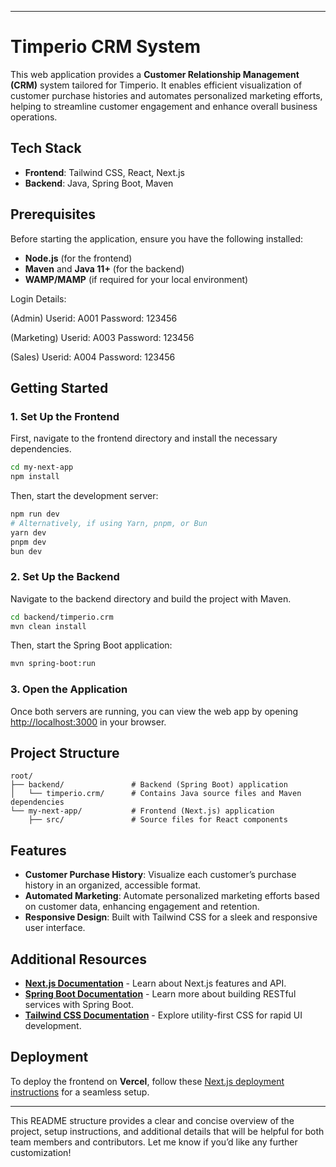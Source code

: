 
---

# Timperio CRM System

This web application provides a **Customer Relationship Management (CRM)** system tailored for Timperio. It enables efficient visualization of customer purchase histories and automates personalized marketing efforts, helping to streamline customer engagement and enhance overall business operations.

## Tech Stack

- **Frontend**: Tailwind CSS, React, Next.js
- **Backend**: Java, Spring Boot, Maven

## Prerequisites

Before starting the application, ensure you have the following installed:
- **Node.js** (for the frontend)
- **Maven** and **Java 11+** (for the backend)
- **WAMP/MAMP** (if required for your local environment)

Login Details: 

(Admin)
Userid: A001
Password: 123456 

(Marketing)
Userid: A003
Password: 123456 

(Sales)
Userid: A004
Password: 123456 

## Getting Started

### 1. Set Up the Frontend

First, navigate to the frontend directory and install the necessary dependencies.

```bash
cd my-next-app
npm install
```

Then, start the development server:

```bash
npm run dev
# Alternatively, if using Yarn, pnpm, or Bun
yarn dev
pnpm dev
bun dev
```

### 2. Set Up the Backend

Navigate to the backend directory and build the project with Maven.

```bash
cd backend/timperio.crm
mvn clean install
```

Then, start the Spring Boot application:

```bash
mvn spring-boot:run
```

### 3. Open the Application

Once both servers are running, you can view the web app by opening [http://localhost:3000](http://localhost:3000) in your browser.

## Project Structure

```plaintext
root/
├── backend/               # Backend (Spring Boot) application
│   └── timperio.crm/      # Contains Java source files and Maven dependencies
└── my-next-app/           # Frontend (Next.js) application
    ├── src/               # Source files for React components
```

## Features

- **Customer Purchase History**: Visualize each customer’s purchase history in an organized, accessible format.
- **Automated Marketing**: Automate personalized marketing efforts based on customer data, enhancing engagement and retention.
- **Responsive Design**: Built with Tailwind CSS for a sleek and responsive user interface.

## Additional Resources

- **[Next.js Documentation](https://nextjs.org/docs)** - Learn about Next.js features and API.
- **[Spring Boot Documentation](https://spring.io/projects/spring-boot)** - Learn more about building RESTful services with Spring Boot.
- **[Tailwind CSS Documentation](https://tailwindcss.com/docs)** - Explore utility-first CSS for rapid UI development.

## Deployment

To deploy the frontend on **Vercel**, follow these [Next.js deployment instructions](https://nextjs.org/docs/deployment) for a seamless setup.

---

This README structure provides a clear and concise overview of the project, setup instructions, and additional details that will be helpful for both team members and contributors. Let me know if you’d like any further customization!
